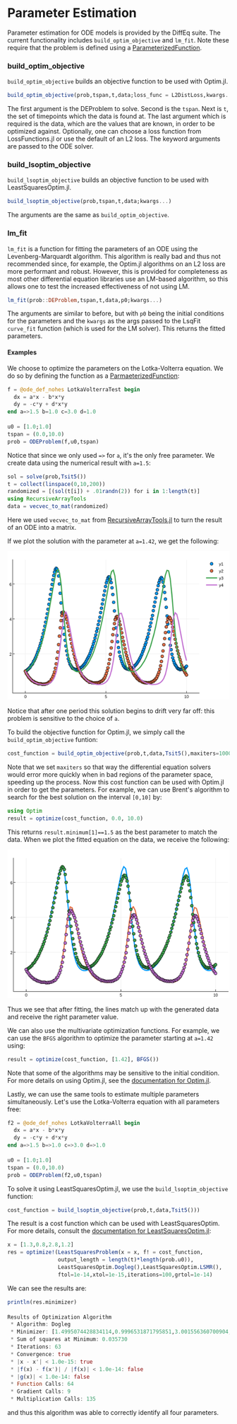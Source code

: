 # Parameter Estimation

Parameter estimation for ODE models is provided by the DiffEq suite. The current
functionality includes `build_optim_objective` and `lm_fit`. Note these require
that the problem is defined using a [ParameterizedFunction](https://github.com/JuliaDiffEq/ParameterizedFunctions.jl).

### build_optim_objective

`build_optim_objective` builds an objective function to be used with Optim.jl.

```julia
build_optim_objective(prob,tspan,t,data;loss_func = L2DistLoss,kwargs...)
```

The first argument is the DEProblem to solve. Second is the `tspan`. Next is `t`,
the set of timepoints which the data is found at. The last argument which is required
is the data, which are the values that are known, in order to be optimized against.
Optionally, one can choose a loss function from LossFunctions.jl or use the default
of an L2 loss. The keyword arguments are passed to the ODE solver.

### build_lsoptim_objective

`build_lsoptim_objective` builds an objective function to be used with LeastSquaresOptim.jl.

```julia
build_lsoptim_objective(prob,tspan,t,data;kwargs...)
```

The arguments are the same as `build_optim_objective`.

### lm_fit

`lm_fit` is a function for fitting the parameters of an ODE using the Levenberg-Marquardt
algorithm. This algorithm is really bad and thus not recommended since, for example,
the Optim.jl algorithms on an L2 loss are more performant and robust. However,
this is provided for completeness as most other differential equation libraries
use an LM-based algorithm, so this allows one to test the increased effectiveness
of not using LM.

```julia
lm_fit(prob::DEProblem,tspan,t,data,p0;kwargs...)
```

The arguments are similar to before, but with `p0` being the initial conditions
for the parameters and the `kwargs` as the args passed to the LsqFit `curve_fit`
function (which is used for the LM solver). This returns the fitted parameters.

#### Examples

We choose to optimize the parameters on the Lotka-Volterra equation. We do so
by defining the function as a [ParmaeterizedFunction](https://github.com/JuliaDiffEq/ParameterizedFunctions.jl):


```julia
f = @ode_def_nohes LotkaVolterraTest begin
  dx = a*x - b*x*y
  dy = -c*y + d*x*y
end a=>1.5 b=1.0 c=3.0 d=1.0

u0 = [1.0;1.0]
tspan = (0.0,10.0)
prob = ODEProblem(f,u0,tspan)
```

Notice that since we only used `=>` for `a`, it's the only free parameter.
We create data using the numerical result with `a=1.5`:

```julia
sol = solve(prob,Tsit5())
t = collect(linspace(0,10,200))
randomized = [(sol(t[i]) + .01randn(2)) for i in 1:length(t)]
using RecursiveArrayTools
data = vecvec_to_mat(randomized)
```

Here we used `vecvec_to_mat` from [RecursiveArrayTools.jl](https://github.com/ChrisRackauckas/RecursiveArrayTools.jl)
to turn the result of an ODE into a matrix.

If we plot the solution with the parameter at `a=1.42`, we get the following:

![Parameter Estimation Not Fit](../assets/paramest_notfit.png)

Notice that after one period this solution begins to drift very far off: this
problem is sensitive to the choice of `a`.

To build the objective function for Optim.jl, we simply call the `build_optim_objective`
funtion:

```julia
cost_function = build_optim_objective(prob,t,data,Tsit5(),maxiters=10000)
```

Note that we set `maxiters` so that way the differential equation solvers would
error more quickly when in bad regions of the parameter space, speeding up the
process. Now this cost function can be used with Optim.jl in order to get the parameters.
For example, we can use Brent's algorithm to search for the best solution on
the interval `[0,10]` by:

```julia
using Optim
result = optimize(cost_function, 0.0, 10.0)
```

This returns `result.minimum[1]==1.5` as the best parameter to match the data.
When we plot the fitted equation on the data, we receive the following:

![Parameter Estimation Fit](../assets/paramest_fit.png)

Thus we see that after fitting, the lines match up with the generated data and
receive the right parameter value.

We can also use the multivariate optimization functions. For example, we can use
the `BFGS` algorithm to optimize the parameter starting at `a=1.42` using:

```julia
result = optimize(cost_function, [1.42], BFGS())
```

Note that some of the algorithms may be sensitive to the initial condition. For more
details on using Optim.jl, see the [documentation for Optim.jl](http://www.juliaopt.org/Optim.jl/latest/).

Lastly, we can use the same tools to estimate multiple parameters simultaneously.
Let's use the Lotka-Volterra equation with all parameters free:

```julia
f2 = @ode_def_nohes LotkaVolterraAll begin
  dx = a*x - b*x*y
  dy = -c*y + d*x*y
end a=>1.5 b=>1.0 c=>3.0 d=>1.0

u0 = [1.0;1.0]
tspan = (0.0,10.0)
prob = ODEProblem(f2,u0,tspan)
```

To solve it using LeastSquaresOptim.jl, we use the `build_lsoptim_objective` function:

```julia
cost_function = build_lsoptim_objective(prob,t,data,Tsit5()))
```

The result is a cost function which can be used with LeastSquaresOptim. For more
details, consult the [documentation for LeastSquaresOptim.jl](https://github.com/matthieugomez/LeastSquaresOptim.jl):

```julia
x = [1.3,0.8,2.8,1.2]
res = optimize!(LeastSquaresProblem(x = x, f! = cost_function,
                output_length = length(t)*length(prob.u0)),
                LeastSquaresOptim.Dogleg(),LeastSquaresOptim.LSMR(),
                ftol=1e-14,xtol=1e-15,iterations=100,grtol=1e-14)
```

We can see the results are:

```julia
println(res.minimizer)

Results of Optimization Algorithm
 * Algorithm: Dogleg
 * Minimizer: [1.4995074428834114,0.9996531871795851,3.001556360700904,1.0006272074128821]
 * Sum of squares at Minimum: 0.035730
 * Iterations: 63
 * Convergence: true
 * |x - x'| < 1.0e-15: true
 * |f(x) - f(x')| / |f(x)| < 1.0e-14: false
 * |g(x)| < 1.0e-14: false
 * Function Calls: 64
 * Gradient Calls: 9
 * Multiplication Calls: 135
```

and thus this algorithm was able to correctly identify all four parameters.
